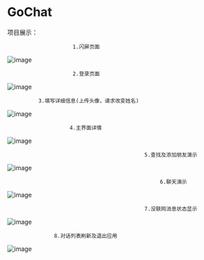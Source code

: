 # GoChat
项目展示：

                         1.闪屏页面
                                           
![image](https://raw.githubusercontent.com/ChinaTalent/GoChat/master/image_running/1_闪屏页面.gif)

                         2.登录页面
![image](https://raw.githubusercontent.com/ChinaTalent/GoChat/master/image_running/2_登录页面.gif)

              3.填写详细信息(上传头像，请求改变姓名)
![image](https://raw.githubusercontent.com/ChinaTalent/GoChat/master/image_running/3_填充信息页面.gif)

                        4.主界面详情
![image](https://raw.githubusercontent.com/ChinaTalent/GoChat/master/image_running/4_主界面.gif)

                                                5.查找及添加朋友演示
![image](https://raw.githubusercontent.com/ChinaTalent/GoChat/master/image_running/5_查找及添加朋友.gif)

                                                     6.聊天演示
![image](https://raw.githubusercontent.com/ChinaTalent/GoChat/master/image_running/6_聊天.gif)

                                                7.没联网消息状态显示
![image](https://raw.githubusercontent.com/ChinaTalent/GoChat/master/image_running/7_没联网消息状态显示.gif)

                   8.对话列表刷新及退出应用
![image](https://raw.githubusercontent.com/ChinaTalent/GoChat/master/image_running/8_列表刷新及退出应用.gif)
